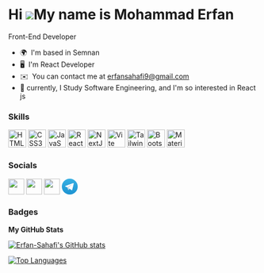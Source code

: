 # Hi ![](https://user-images.githubusercontent.com/18350557/176309783-0785949b-9127-417c-8b55-ab5a4333674e.gif)My name is Mohammad Erfan

Front-End Developer

* 🌍  I'm based in Semnan
* 🖥️  I'm React Developer
* ✉️  You can contact me at [erfansahafi9@gmail.com](mailto:erfansahafi9@gmail.com)
* 🚀  currently, I Study Software Engineering, and I'm so interested in React js

### Skills

<p align="left">
<a href="https://developer.mozilla.org/en-US/docs/Glossary/HTML5" target="_blank" rel="noreferrer"><img src="https://raw.githubusercontent.com/danielcranney/readme-generator/main/public/icons/skills/html5-colored.svg" width="36" height="36" alt="HTML5" /></a>
<a href="https://www.w3.org/TR/CSS/#css" target="_blank" rel="noreferrer"><img src="https://raw.githubusercontent.com/danielcranney/readme-generator/main/public/icons/skills/css3-colored.svg" width="36" height="36" alt="CSS3" /></a>
<a href="https://developer.mozilla.org/en-US/docs/Web/JavaScript" target="_blank" rel="noreferrer"><img src="https://raw.githubusercontent.com/danielcranney/readme-generator/main/public/icons/skills/javascript-colored.svg" width="36" height="36" alt="JavaScript" /></a>
<a href="https://reactjs.org/" target="_blank" rel="noreferrer"><img src="https://raw.githubusercontent.com/danielcranney/readme-generator/main/public/icons/skills/react-colored.svg" width="36" height="36" alt="React" /></a>
<!-- <a href="https://redux.js.org/" target="_blank" rel="noreferrer"><img src="https://raw.githubusercontent.com/danielcranney/readme-generator/main/public/icons/skills/redux-colored.svg" width="36" height="36" alt="Redux" /></a> -->
<!-- <a href="https://nodejs.org/en/" target="_blank" rel="noreferrer"><img src="https://raw.githubusercontent.com/danielcranney/readme-generator/main/public/icons/skills/nodejs-colored.svg" width="36" height="36" alt="NodeJS" /></a> -->
<a href="https://nextjs.org/docs" target="_blank" rel="noreferrer"><img src="https://raw.githubusercontent.com/danielcranney/readme-generator/main/public/icons/skills/nextjs-colored-dark.svg" width="36" height="36" alt="NextJs" /></a>
<!-- <a href="https://www.typescriptlang.org/" target="_blank" rel="noreferrer"><img src="https://raw.githubusercontent.com/danielcranney/readme-generator/main/public/icons/skills/typescript-colored.svg" width="36" height="36" alt="TypeScript" /></a> -->
<!-- <a href="https://expressjs.com/" target="_blank" rel="noreferrer"><img src="https://raw.githubusercontent.com/danielcranney/readme-generator/main/public/icons/skills/express-colored-dark.svg" width="36" height="36" alt="Express" /></a> -->
<a href="https://vitejs.dev/" target="_blank" rel="noreferrer"><img src="https://raw.githubusercontent.com/danielcranney/readme-generator/main/public/icons/skills/vite-colored.svg" width="36" height="36" alt="Vite" /></a>
<!-- <a href="https://sass-lang.com/" target="_blank" rel="noreferrer"><img src="https://raw.githubusercontent.com/danielcranney/readme-generator/main/public/icons/skills/sass-colored.svg" width="36" height="36" alt="Sass" /></a> -->
<a href="https://tailwindcss.com/" target="_blank" rel="noreferrer"><img src="https://raw.githubusercontent.com/danielcranney/readme-generator/main/public/icons/skills/tailwindcss-colored.svg" width="36" height="36" alt="TailwindCSS" /></a>
<a href="https://getbootstrap.com/" target="_blank" rel="noreferrer"><img src="https://raw.githubusercontent.com/danielcranney/readme-generator/main/public/icons/skills/bootstrap-colored.svg" width="36" height="36" alt="Bootstrap" /></a>
<a href="https://mui.com/" target="_blank" rel="noreferrer"><img src="https://raw.githubusercontent.com/danielcranney/readme-generator/main/public/icons/skills/materialui-colored.svg" width="36" height="36" alt="Material UI" /></a>
</p>

### Socials

<p align="left"> <a href="https://www.github.com/Erfan-Sahafi" target="_blank" rel="noreferrer"><img src="https://raw.githubusercontent.com/danielcranney/readme-generator/main/public/icons/socials/github-dark.svg" width="32" height="32" /></a> <a href="https://www.linkedin.com/in/erfan-sahafi" target="_blank" rel="noreferrer"><img src="https://raw.githubusercontent.com/danielcranney/readme-generator/main/public/icons/socials/linkedin.svg" width="32" height="32" /></a> <a href="https://instagram.com/erfan_sahafi?igshid=NTc4MTIwNjQ2YQ==" target="_blank" rel="noreferrer"><img src="https://raw.githubusercontent.com/danielcranney/readme-generator/main/public/icons/socials/instagram.svg" width="32" height="32" /></a>
<a href="#" target="_blank" rel="noreferrer">
<svg xmlns="http://www.w3.org/2000/svg" xmlns:xlink="http://www.w3.org/1999/xlink" id="Livello_1" width="32" height="32" data-name="Livello 1" viewBox="0 0 240 240"><defs><linearGradient id="linear-gradient" x1="120" y1="240" x2="120" gradientUnits="userSpaceOnUse"><stop offset="0" stop-color="#1d93d2"/><stop offset="1" stop-color="#38b0e3"/></linearGradient></defs><title>Telegram_logo</title><circle cx="120" cy="120" r="120" fill="url(#linear-gradient)"/><path d="M81.229,128.772l14.237,39.406s1.78,3.687,3.686,3.687,30.255-29.492,30.255-29.492l31.525-60.89L81.737,118.6Z" fill="#c8daea"/><path d="M100.106,138.878l-2.733,29.046s-1.144,8.9,7.754,0,17.415-15.763,17.415-15.763" fill="#a9c6d8"/><path d="M81.486,130.178,52.2,120.636s-3.5-1.42-2.373-4.64c.232-.664.7-1.229,2.1-2.2,6.489-4.523,120.106-45.36,120.106-45.36s3.208-1.081,5.1-.362a2.766,2.766,0,0,1,1.885,2.055,9.357,9.357,0,0,1,.254,2.585c-.009.752-.1,1.449-.169,2.542-.692,11.165-21.4,94.493-21.4,94.493s-1.239,4.876-5.678,5.043A8.13,8.13,0,0,1,146.1,172.5c-8.711-7.493-38.819-27.727-45.472-32.177a1.27,1.27,0,0,1-.546-.9c-.093-.469.417-1.05.417-1.05s52.426-46.6,53.821-51.492c.108-.379-.3-.566-.848-.4-3.482,1.281-63.844,39.4-70.506,43.607A3.21,3.21,0,0,1,81.486,130.178Z" fill="#fff"/></svg>
</a>
</p>

### Badges

<b>My GitHub Stats</b>

<a href="http://www.github.com/Erfan-Sahafi"><img src="https://github-readme-stats.vercel.app/api?username=Erfan-Sahafi&show_icons=true&hide=&count_private=true&title_color=3382ed&text_color=ffffff&icon_color=6366f1&bg_color=181824&hide_border=true&show_icons=true" alt="Erfan-Sahafi's GitHub stats" /></a>

<a href="https://github.com/Erfan-Sahafi" align="left"><img src="https://github-readme-stats.vercel.app/api/top-langs/?username=Erfan-Sahafi&langs_count=10&title_color=3382ed&text_color=ffffff&icon_color=6366f1&bg_color=181824&hide_border=true&locale=en&custom_title=Top%20%Languages" alt="Top Languages" /></a>

<!-- <b>Top Repositories</b> -->

<!-- <div width="100%" align="center"><a href="https://github.com/Erfan-Sahafi/aparatchi" align="left"><img align="left" width="45%" src="https://github-readme-stats.vercel.app/api/pin/?username=javadshoja&repo=aparatchi&title_color=3382ed&text_color=ffffff&icon_color=6366f1&bg_color=181824&hide_border=true&locale=en" /></a><a href="https://github.com/javadshoja/UFO-chat" align="right"><img align="right" width="45%" src="https://github-readme-stats.vercel.app/api/pin/?username=javadshoja&repo=UFO-chat&title_color=3382ed&text_color=ffffff&icon_color=6366f1&bg_color=181824&hide_border=true&locale=en" /></a></div><br /><br /><br /><br /><br /><br /><br />

<div width="100%" align="center"><a href="https://github.com/javadshoja/NasirKhusraw" align="left"><img align="left" width="45%" src="https://github-readme-stats.vercel.app/api/pin/?username=javadshoja&repo=NasirKhusraw&title_color=3382ed&text_color=ffffff&icon_color=6366f1&bg_color=181824&hide_border=true&locale=en" /></a></div> -->
